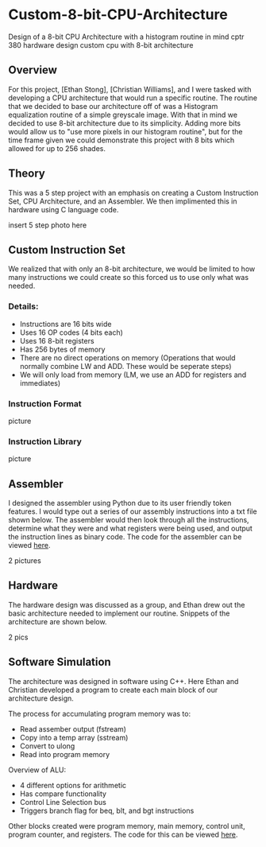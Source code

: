 # Custom-8-bit-CPU-Architecture
Design of a 8-bit CPU Architecture with a histogram routine in mind
cptr 380 hardware design custom cpu with 8-bit architecture 

## Overview

For this project, [Ethan Stong], [Christian Williams], and I were tasked with developing a CPU architecture that would run a specific routine. The routine that we decided to base our architecture off of was a Histogram equalization routine of a simple greyscale image. With that in mind we decided to use 8-bit architecture due to its simplicity. Adding more bits would allow us to "use more pixels in our histogram routine", but for the time frame given we could demonstrate this project with 8 bits which allowed for up to 256 shades.

## Theory

This was a 5 step project with an emphasis on creating a Custom Instruction Set, CPU Architecture, and an Assembler. We then implimented this in hardware using C language code.

insert 5 step photo here

## Custom Instruction Set

We realized that with only an 8-bit architecture, we would be limited to how many instructions we could create so this forced us to use only what was needed.

### Details:

- Instructions are 16 bits wide
- Uses 16 OP codes (4 bits each)
- Uses 16 8-bit registers
- Has 256 bytes of memory
- There are no direct operations on memory (Operations that would normally combine LW and ADD. These would be seperate steps)
- We will only load from memory (LM, we use an ADD for registers and immediates)

### Instruction Format

picture

### Instruction Library

picture

## Assembler

I designed the assembler using Python due to its user friendly token features. I would type out a series of our assembly instructions into a txt file shown below. The assembler would then look through all the instructions, determine what they were and what registers were being used, and output the instruction lines as binary code. The code for the assembler can be viewed [here]().

2 pictures

## Hardware

The hardware design was discussed as a group, and Ethan drew out the basic architecture needed to implement our routine. Snippets of the architecture are shown below.

2 pics

## Software Simulation

The architecture was designed in software using C++. Here Ethan and Christian developed a program to create each main block of our architecture design.

The process for accumulating program memory was to:
- Read assember output (fstream)
- Copy into a temp array (sstream)
- Convert to ulong
- Read into program memory

Overview of ALU:
- 4 different options for arithmetic
- Has compare functionality
- Control Line Selection bus
- Triggers branch flag for beq, blt, and bgt instructions

Other blocks created were program memory, main memory, control unit, program counter, and registers. The code for this can be viewed [here]().
